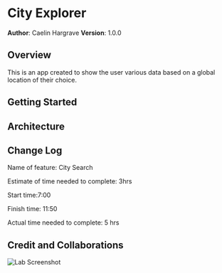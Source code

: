 # City Explorer

**Author**: Caelin Hargrave
**Version**: 1.0.0

## Overview

This is an app created to show the user various data based on a global location of their choice.

## Getting Started
<!-- What are the steps that a user must take in order to build this app on their own machine and get it running? -->

## Architecture
<!-- Provide a detailed description of the application design. What technologies (languages, libraries, etc) you're using, and any other relevant design information. -->

## Change Log

Name of feature: City Search

Estimate of time needed to complete: 3hrs

Start time:7:00

Finish time: 11:50

Actual time needed to complete: 5 hrs

## Credit and Collaborations
<!-- Give credit (and a link) to other people or resources that helped you build this application. -->
![Lab Screenshot](https://user-images.githubusercontent.com/106052558/179849110-f876426e-afac-4aa0-ace5-09699f3d596d.png)
